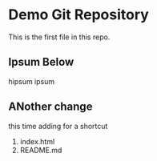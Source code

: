 # Demo Git Repository

This is the first file in this repo.

## Ipsum Below
hipsum ipsum

## ANother change
this time adding for a shortcut

1. index.html
2. README.md
